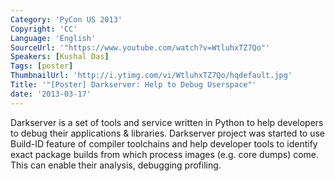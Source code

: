```yaml
---
Category: 'PyCon US 2013'
Copyright: 'CC'
Language: 'English'
SourceUrl: '"https://www.youtube.com/watch?v=WtluhxTZ7Qo"'
Speakers: [Kushal Das]
Tags: [poster]
ThumbnailUrl: 'http://i.ytimg.com/vi/WtluhxTZ7Qo/hqdefault.jpg'
Title: '"[Poster] Darkserver: Help to Debug Userspace"'
date: '2013-03-17'
---
```

Darkserver is a set of tools and service written in Python to help developers to debug their applications & libraries. Darkserver project was started to use Build-ID feature of compiler toolchains and help developer tools to identify exact package builds from which process images (e.g. core dumps) come. This can enable their analysis, debugging profiling. 